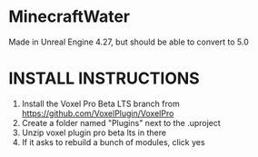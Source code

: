 # MinecraftWater

Made in Unreal Engine 4.27, but should be able to convert to 5.0

INSTALL INSTRUCTIONS
====================
1. Install the Voxel Pro Beta LTS branch from https://github.com/VoxelPlugin/VoxelPro
2. Create a folder named "Plugins" next to the .uproject
3. Unzip voxel plugin pro beta lts in there
4. If it asks to rebuild a bunch of modules, click yes
